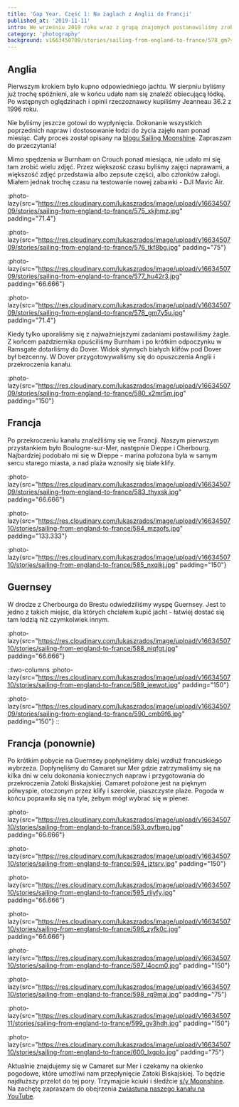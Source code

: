 ```yaml
---
title: 'Gap Year. Część 1: Na żaglach z Anglii do Francji'
published_at: '2019-11-11'
intro: We wrześniu 2019 roku wraz z grupą znajomych postanowiliśmy zrobić sobie rok przerwy od pracy i osiadłego trybu życia. Kupiliśmy jedenastometrowy jacht żaglowy, wyremontowaliśmy go i zaadaptowaliśmy do życia na pokładzie. To jest pierwszy wpis z serii artykułów o naszej przygodzie.
category: 'photography'
background: v1663450709/stories/sailing-from-england-to-france/578_gm7y5u.jpg
---
```


## Anglia

Pierwszym krokiem było kupno odpowiedniego jachtu. W sierpniu byliśmy już trochę spóźnieni, ale w końcu udało nam się znaleźć obiecującą łódkę. Po wstępnych oględzinach i opinii rzeczoznawcy kupiliśmy Jeanneau 36.2 z 1996 roku.

Nie byliśmy jeszcze gotowi do wypłynięcia. Dokonanie wszystkich poprzednich napraw i dostosowanie łodzi do życia zajęło nam ponad miesiąc. Cały proces został opisany na [blogu Sailing Moonshine](https://sailingmoonshine.com). Zapraszam do przeczytania!

Mimo spędzenia w Burnham on Crouch ponad miesiąca, nie udało mi się tam zrobić wielu zdjęć. Przez większość czasu byliśmy zajęci naprawami, a większość zdjęć przedstawia albo zepsute części, albo członków załogi. Miałem jednak trochę czasu na testowanie nowej zabawki - DJI Mavic Air.

:photo-lazy{src="https://res.cloudinary.com/lukaszrados/image/upload/v1663450709/stories/sailing-from-england-to-france/575_xkjhmz.jpg" padding="71.4"}

:photo-lazy{src="https://res.cloudinary.com/lukaszrados/image/upload/v1663450709/stories/sailing-from-england-to-france/576_tkf8bg.jpg" padding="75"}

:photo-lazy{src="https://res.cloudinary.com/lukaszrados/image/upload/v1663450709/stories/sailing-from-england-to-france/577_hu42r3.jpg" padding="66.666"}

:photo-lazy{src="https://res.cloudinary.com/lukaszrados/image/upload/v1663450709/stories/sailing-from-england-to-france/578_gm7y5u.jpg" padding="71.4"}

Kiedy tylko uporaliśmy się z najważniejszymi zadaniami postawiliśmy żagle. Z końcem października opuściliśmy Burnham i po krótkim odpoczynku w Ramsgate dotarliśmy do Dover. Widok słynnych białych klifów pod Dover był bezcenny. W Dover przygotowywaliśmy się do opuszczenia Anglii i przekroczenia kanału.

:photo-lazy{src="https://res.cloudinary.com/lukaszrados/image/upload/v1663450709/stories/sailing-from-england-to-france/580_x2mr5m.jpg" padding="150"}

## Francja

Po przekroczeniu kanału znaleźliśmy się we Francji. Naszym pierwszym przystankiem było Boulogne-sur-Mer, następnie Dieppe i Cherbourg. Najbardziej podobało mi się w Dieppe - marina położona była w samym sercu starego miasta, a nad plaża wznosiły się białe klify.

:photo-lazy{src="https://res.cloudinary.com/lukaszrados/image/upload/v1663450709/stories/sailing-from-england-to-france/583_thyxsk.jpg" padding="66.666"}

:photo-lazy{src="https://res.cloudinary.com/lukaszrados/image/upload/v1663450710/stories/sailing-from-england-to-france/584_mzaofs.jpg" padding="133.333"}

:photo-lazy{src="https://res.cloudinary.com/lukaszrados/image/upload/v1663450710/stories/sailing-from-england-to-france/585_nxqikj.jpg" padding="150"}

## Guernsey

W drodze z Cherbourga do Brestu odwiedziliśmy wyspę Guernsey. Jest to jedno z takich miejsc, dla których chciałem kupić jacht - łatwiej dostać się tam łodzią niż czymkolwiek innym.

:photo-lazy{src="https://res.cloudinary.com/lukaszrados/image/upload/v1663450710/stories/sailing-from-england-to-france/588_niqfgt.jpg" padding="66.666"}

::two-columns
:photo-lazy{src="https://res.cloudinary.com/lukaszrados/image/upload/v1663450710/stories/sailing-from-england-to-france/589_jeewot.jpg" padding="150"}

:photo-lazy{src="https://res.cloudinary.com/lukaszrados/image/upload/v1663450709/stories/sailing-from-england-to-france/590_cmb9f6.jpg" padding="150"}
::

## Francja (ponownie)

Po krótkim pobycie na Guernsey popłynęliśmy dalej wzdłuż francuskiego wybrzeża. Dopłynęliśmy do Camaret sur Mer gdzie zatrzymaliśmy się na kilka dni w celu dokonania koniecznych napraw i przygotowania do przekroczenia Zatoki Biskajskiej. Camaret położone jest na pięknym półwyspie, otoczonym przez klify i szerokie, piaszczyste plaże. Pogoda w końcu poprawiła się na tyle, żebym mógł wybrać się w plener.

:photo-lazy{src="https://res.cloudinary.com/lukaszrados/image/upload/v1663450710/stories/sailing-from-england-to-france/593_qvfbwp.jpg" padding="66.666"}

:photo-lazy{src="https://res.cloudinary.com/lukaszrados/image/upload/v1663450710/stories/sailing-from-england-to-france/594_jztsrv.jpg" padding="150"}

:photo-lazy{src="https://res.cloudinary.com/lukaszrados/image/upload/v1663450710/stories/sailing-from-england-to-france/595_rliyfy.jpg" padding="66.666"}

:photo-lazy{src="https://res.cloudinary.com/lukaszrados/image/upload/v1663450710/stories/sailing-from-england-to-france/596_zyfk0c.jpg" padding="66.666"}

:photo-lazy{src="https://res.cloudinary.com/lukaszrados/image/upload/v1663450710/stories/sailing-from-england-to-france/597_l4ocm0.jpg" padding="150"}

:photo-lazy{src="https://res.cloudinary.com/lukaszrados/image/upload/v1663450710/stories/sailing-from-england-to-france/598_rq9maj.jpg" padding="75"}

:photo-lazy{src="https://res.cloudinary.com/lukaszrados/image/upload/v1663450711/stories/sailing-from-england-to-france/599_gv3hdh.jpg" padding="150"}

:photo-lazy{src="https://res.cloudinary.com/lukaszrados/image/upload/v1663450710/stories/sailing-from-england-to-france/600_lxgplo.jpg" padding="75"}

Aktualnie znajdujemy się w Camaret sur Mer i czekamy na okienko pogodowe, które umożliwi nam przepłynięcie Zatoki Biskajskiej. To będzie najdłuższy przelot do tej pory. Trzymajcie kciuki i śledźcie [s/y Moonshine](https://sailingmoonshine.com). Na zachętę zapraszam do obejrzenia [zwiastuna naszego kanału na YouTube](https://www.youtube.com/channel/UCsElUkhG9KKmbtSKmMdIBAA).

<video-lazy id="2CA9TbXGKQI"></video-lazy>
